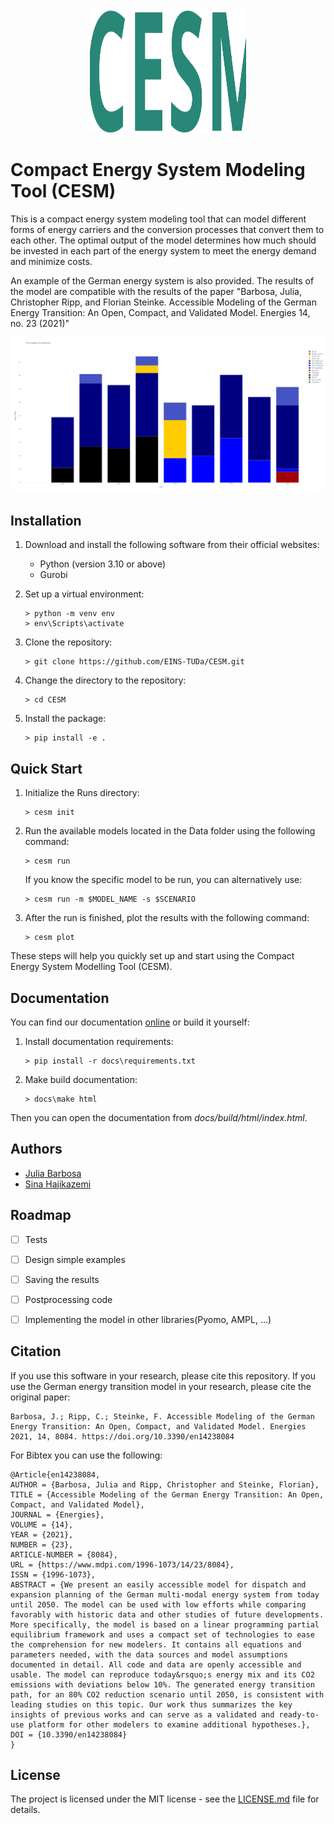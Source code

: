 <p align="center">
  <img src="images/logo.svg" width="250" height="200" alt="Logo">
</p>

# Compact Energy System Modeling Tool (CESM)
This is a compact energy system modeling tool that can model different forms of energy carriers and the conversion processes that convert them to each other. 
The optimal output of the model determines how much should be invested in each part of the energy system to meet the energy demand and minimize costs.

An example of the German energy system is also provided. The results of the model are compatible with the results of the paper "Barbosa, Julia, Christopher Ripp, and Florian Steinke. Accessible Modeling of the German Energy Transition: An Open, Compact, and Validated Model. Energies 14, no. 23 (2021)"

![image description](images/plot.png)

## Installation
1. Download and install the following software from their official websites:
   - Python (version 3.10 or above)
   - Gurobi

2. Set up a virtual environment:
   ```console
   > python -m venv env
   > env\Scripts\activate

3. Clone the repository:
	```console
	> git clone https://github.com/EINS-TUDa/CESM.git
	```
4. Change the directory to the repository:
	```console
	> cd CESM
	```

5. Install the package:
	```console
	> pip install -e .
	```

## Quick Start
1. Initialize the Runs directory:
	```console
	> cesm init
	```

2. Run the available models located in the Data folder using the following command:
	```console
	> cesm run
	```
	
	If you know the specific model to be run, you can alternatively use:
	```console
	> cesm run -m $MODEL_NAME -s $SCENARIO
	``` 

3. After the run is finished, plot the results with the following command:
	```console
	> cesm plot
	```
These steps will help you quickly set up and start using the Compact Energy System Modelling Tool (CESM).

## Documentation
You can find our documentation [online](https://cesm.readthedocs.io/en/latest/)
or build it yourself:

1. Install documentation requirements:
	```console 
	> pip install -r docs\requirements.txt
	```
2. Make build documentation:
	```console
	> docs\make html
	```

Then you can open the documentation from *docs/build/html/index.html*.


## Authors
- [Julia Barbosa](https://github.com/JP-Barbosa)
- [Sina Hajikazemi](https://github.com/SinaHKazemi)

## Roadmap
- [ ] Tests
- [ ] Design simple examples
- [ ] Saving the results
- [ ] Postprocessing code
- [ ] Implementing the model in other libraries(Pyomo, AMPL, ...)


## Citation
If you use this software in your research, please cite this repository.
If you use the German energy transition model in your research, please cite the original paper:

    Barbosa, J.; Ripp, C.; Steinke, F. Accessible Modeling of the German Energy Transition: An Open, Compact, and Validated Model. Energies 2021, 14, 8084. https://doi.org/10.3390/en14238084

For Bibtex you can use the following:

	@Article{en14238084,
	AUTHOR = {Barbosa, Julia and Ripp, Christopher and Steinke, Florian},
	TITLE = {Accessible Modeling of the German Energy Transition: An Open, Compact, and Validated Model},
	JOURNAL = {Energies},
	VOLUME = {14},
	YEAR = {2021},
	NUMBER = {23},
	ARTICLE-NUMBER = {8084},
	URL = {https://www.mdpi.com/1996-1073/14/23/8084},
	ISSN = {1996-1073},
	ABSTRACT = {We present an easily accessible model for dispatch and expansion planning of the German multi-modal energy system from today until 2050. The model can be used with low efforts while comparing favorably with historic data and other studies of future developments. More specifically, the model is based on a linear programming partial equilibrium framework and uses a compact set of technologies to ease the comprehension for new modelers. It contains all equations and parameters needed, with the data sources and model assumptions documented in detail. All code and data are openly accessible and usable. The model can reproduce today&rsquo;s energy mix and its CO2 emissions with deviations below 10%. The generated energy transition path, for an 80% CO2 reduction scenario until 2050, is consistent with leading studies on this topic. Our work thus summarizes the key insights of previous works and can serve as a validated and ready-to-use platform for other modelers to examine additional hypotheses.},
	DOI = {10.3390/en14238084}
	}

## License
The project is licensed under the MIT license - see the [LICENSE.md](LICENSE.md) file for details.

